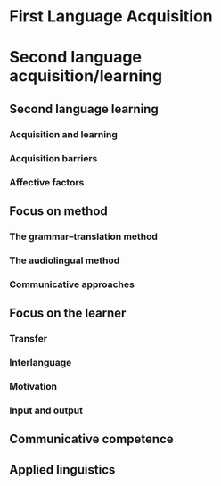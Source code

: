 # First Language Acquisition


# Second language acquisition/learning

## Second language learning

### Acquisition and learning

### Acquisition barriers

### Affective factors


## Focus on method

### The grammar–translation method

### The audiolingual method

### Communicative approaches


## Focus on the learner

### Transfer

### Interlanguage

### Motivation

### Input and output


## Communicative competence


## Applied linguistics
